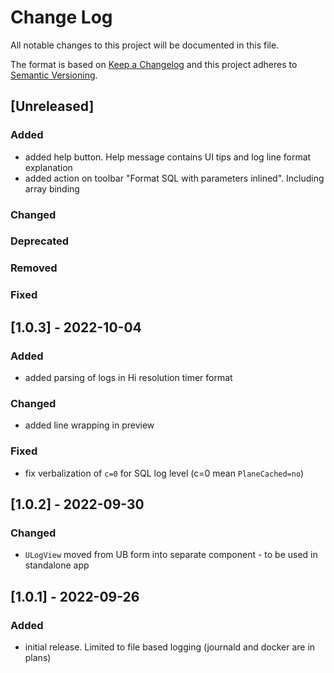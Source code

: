 # Change Log
All notable changes to this project will be documented in this file.

The format is based on [Keep a Changelog](http://keepachangelog.com/)
and this project adheres to [Semantic Versioning](http://semver.org/).

## [Unreleased]
### Added
 - added help button. Help message contains UI tips and log line format explanation
 - added action on toolbar "Format SQL with parameters inlined". Including array binding

### Changed

### Deprecated

### Removed

### Fixed

## [1.0.3] - 2022-10-04
### Added
 - added parsing of logs in Hi resolution timer format

### Changed
 - added line wrapping in preview 

### Fixed
 - fix verbalization of `c=0` for SQL log level (c=0 mean `PlaneCached=no`) 

## [1.0.2] - 2022-09-30
### Changed
 - `ULogView` moved from UB form into separate component - to be used in standalone app

## [1.0.1] - 2022-09-26
### Added
 - initial release. Limited to file based logging (journald and docker are in plans)

